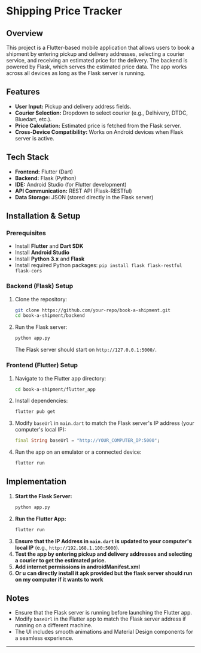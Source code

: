 # Shipping Price Tracker

## Overview
This project is a Flutter-based mobile application that allows users to book a shipment by entering pickup and delivery addresses, selecting a courier service, and receiving an estimated price for the delivery. The backend is powered by Flask, which serves the estimated price data. The app works across all devices as long as the Flask server is running.

## Features
- **User Input:** Pickup and delivery address fields.
- **Courier Selection:** Dropdown to select courier (e.g., Delhivery, DTDC, Bluedart, etc.).
- **Price Calculation:** Estimated price is fetched from the Flask server.
- **Cross-Device Compatibility:** Works on Android devices when Flask server is active.

## Tech Stack
- **Frontend:** Flutter (Dart)
- **Backend:** Flask (Python)
- **IDE:** Android Studio (for Flutter development)
- **API Communication:** REST API (Flask-RESTful)
- **Data Storage:** JSON (stored directly in the Flask server)

## Installation & Setup
### Prerequisites
- Install **Flutter** and **Dart SDK**
- Install **Android Studio**
- Install **Python 3.x** and **Flask**
- Install required Python packages: `pip install flask flask-restful flask-cors`

### Backend (Flask) Setup
1. Clone the repository:
   ```sh
   git clone https://github.com/your-repo/book-a-shipment.git
   cd book-a-shipment/backend
   ```
2. Run the Flask server:
   ```sh
   python app.py
   ```
   The Flask server should start on `http://127.0.0.1:5000/`.

### Frontend (Flutter) Setup
1. Navigate to the Flutter app directory:
   ```sh
   cd book-a-shipment/flutter_app
   ```
2. Install dependencies:
   ```sh
   flutter pub get
   ```
3. Modify `baseUrl` in `main.dart` to match the Flask server's IP address (your computer's local IP):
   ```dart
   final String baseUrl = "http://YOUR_COMPUTER_IP:5000";
   ```
4. Run the app on an emulator or a connected device:
   ```sh
   flutter run
   ```

## Implementation
1. **Start the Flask Server:**
   ```sh
   python app.py
   ```
2. **Run the Flutter App:**
   ```sh
   flutter run
   ```
3. **Ensure that the IP Address in `main.dart` is updated to your computer's local IP** (e.g., `http://192.168.1.100:5000`).
4. **Test the app by entering pickup and delivery addresses and selecting a courier to get the estimated price.**
5. **Add internet permissions in androidManifest.xml**
6. **Or u can directly install it apk provided but the flask server should run on my computer if it wants to work**

## Notes
- Ensure that the Flask server is running before launching the Flutter app.
- Modify `baseUrl` in the Flutter app to match the Flask server address if running on a different machine.
- The UI includes smooth animations and Material Design components for a seamless experience.

---
